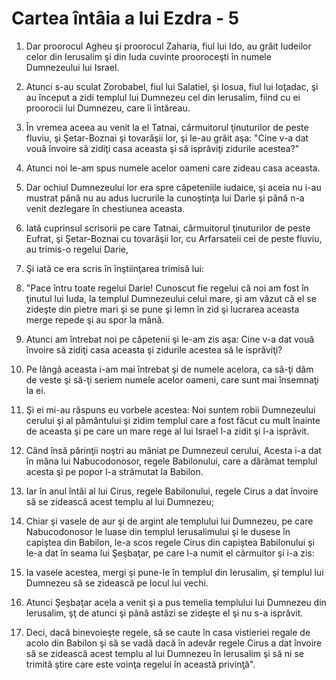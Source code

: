 # Cartea &#238;nt&#226;ia a lui Ezdra - 5

1. Dar proorocul Agheu şi proorocul Zaharia, fiul lui Ido, au grăit Iudeilor celor din Ierusalim şi din Iuda cuvinte prooroceşti în numele Dumnezeului lui Israel. 

2. Atunci s-au sculat Zorobabel, fiul lui Salatiel, şi Iosua, fiul lui Ioţadac, şi au început a zidi templul lui Dumnezeu cel din Ierusalim, fiind cu ei proorocii lui Dumnezeu, care îi întăreau. 

3. În vremea aceea au venit la el Tatnai, cârmuitorul ţinuturilor de peste fluviu, şi Şetar-Boznai şi tovarăşii lor, şi le-au grăit aşa: "Cine v-a dat vouă învoire să zidiţi casa aceasta şi să isprăviţi zidurile acestea?" 

4. Atunci noi le-am spus numele acelor oameni care zideau casa aceasta. 

5. Dar ochiul Dumnezeului lor era spre căpeteniile iudaice, şi aceia nu i-au mustrat până nu au adus lucrurile la cunoştinţa lui Darie şi până n-a venit dezlegare în chestiunea aceasta. 

6. Iată cuprinsul scrisorii pe care Tatnai, cârmuitorul ţinuturilor de peste Eufrat, şi Şetar-Boznai cu tovarăşii lor, cu Arfarsateii cei de peste fluviu, au trimis-o regelui Darie, 

7. Şi iată ce era scris în înştiinţarea trimisă lui: 

8. "Pace întru toate regelui Darie! Cunoscut fie regelui că noi am fost în ţinutul lui Iuda, la templul Dumnezeului celui mare, şi am văzut că el se zideşte din pietre mari şi se pune şi lemn în zid şi lucrarea aceasta merge repede şi au spor la mână. 

9. Atunci am întrebat noi pe căpetenii şi le-am zis aşa: Cine v-a dat vouă învoire să zidiţi casa aceasta şi zidurile acestea să le isprăviţi? 

10. Pe lângă aceasta i-am mai întrebat şi de numele acelora, ca să-ţi dăm de veste şi să-ţi seriem numele acelor oameni, care sunt mai însemnaţi la ei. 

11. Şi ei mi-au răspuns eu vorbele acestea: Noi suntem robii Dumnezeului cerului şi al pământului şi zidim templul care a fost făcut cu mult înainte de aceasta şi pe care un mare rege al lui Israel l-a zidit şi l-a isprăvit. 

12. Când însă părinţii noştri au mâniat pe Dumnezeul cerului, Acesta i-a dat în mâna lui Nabucodonosor, regele Babilonului, care a dărâmat templul acesta şi pe popor l-a strămutat la Babilon. 

13. Iar în anul întâi al lui Cirus, regele Babilonului, regele Cirus a dat învoire să se zidească acest templu al lui Dumnezeu; 

14. Chiar şi vasele de aur şi de argint ale templului lui Dumnezeu, pe care Nabucodonosor le luase din templul Ierusalimului şi le dusese în capiştea din Babilon, le-a scos regele Cirus din capiştea Babilonului şi le-a dat în seama lui Şeşbaţar, pe care l-a numit el cârmuitor şi i-a zis: 

15. Ia vasele acestea, mergi şi pune-le în templul din Ierusalim, şi templul lui Dumnezeu să se zidească pe locul lui vechi. 

16. Atunci Şeşbaţar acela a venit şi a pus temelia templului lui Dumnezeu din Ierusalim, şţ de atunci şi până astăzi se zideşte el şi nu s-a isprăvit. 

17. Deci, dacă binevoieşte regele, să se caute în casa vistieriei regale de acolo din Babilon şi să se vadă dacă în adevăr regele Cirus a dat învoire să se zidească acest templu al lui Dumnezeu în Ierusalim şi să ni se trimită ştire care este voinţa regelui în această privinţă". 

